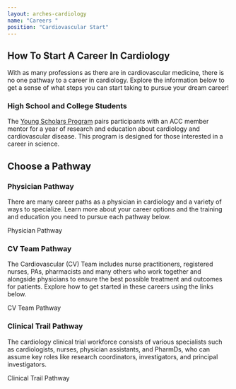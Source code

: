 ```yaml
---
layout: arches-cardiology
name: "Careers "
position: "Cardiovascular Start"
---
```


## How To Start A Career In Cardiology

With as many professions as there are in cardiovascular medicine, there is no one pathway to a career in cardiology. Explore the information below to get a sense of what steps you can start taking to pursue your dream career!

### High School and College Students

The [Young Scholars Program](#) pairs participants with an ACC member mentor for a year of research and education about cardiology and cardiovascular disease. This program is designed for those interested in a career in science.

<div class="bg_acc br_radius c_white color_inherit inherit links_dark p_4 reading-typography">
<h2 class="text_center br-b_1 br_solid p-b_3 m-b_3">Choose a Pathway</h2>
<div class="grid gap_4 grid grid-col_3:lg">
<div class="p_3 relative">

<h3>Physician Pathway</h3>
<p>There are many career paths as a physician in cardiology and a variety of ways to specialize. Learn more about your career options and the training and education you need to pursue each pathway below.</p>

<a class="btn btn-primary font_medium expanded-click-area">Physician Pathway</a>

</div>
<div class="p_3 relative">

<h3>CV Team Pathway</h3>
<p>The Cardiovascular (CV) Team includes nurse practitioners, registered nurses, PAs, pharmacists and many others who work together and alongside physicians to ensure the best possible treatment and outcomes for patients. Explore how to get started in these careers using the links below.</p>
<a class="btn btn-primary font_medium expanded-click-area">CV Team Pathway</a>

</div>
<div class="p_3 relative">

<h3>Clinical Trail Pathway</h3>
<p>The cardiology clinical trial workforce consists of various specialists such as cardiologists, nurses, physician assistants, and PharmDs, who can assume key roles like research coordinators, investigators, and principal investigators.</p>
<a class="btn btn-primary font_medium expanded-click-area">Clinical Trail Pathway</a>

</div>
</div>
</div>
